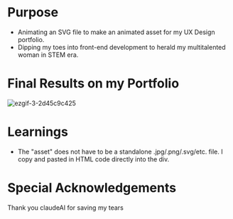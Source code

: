# Purpose
* Animating an SVG file to make an animated asset for my UX Design portfolio.
* Dipping my toes into front-end development to herald my multitalented woman in STEM era.

# Final Results on my Portfolio
![ezgif-3-2d45c9c425](https://github.com/user-attachments/assets/295b5145-7b60-4bfc-a094-7f373a8ff498)

# Learnings
* The "asset" does not have to be a standalone .jpg/.png/.svg/etc. file. I copy and pasted in HTML code directly into the div.

# Special Acknowledgements
Thank you claudeAI for saving my tears


